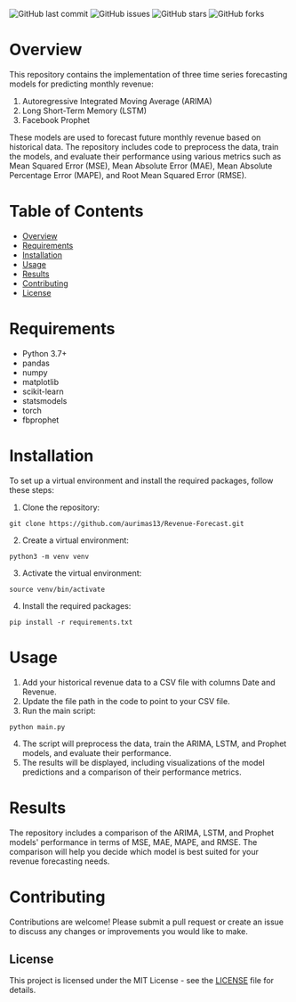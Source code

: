![GitHub last commit](https://img.shields.io/github/last-commit/aurimas13/Revenue-Forecast)
![GitHub issues](https://img.shields.io/github/issues/aurimas13/Revenue-Forecast)
![GitHub stars](https://img.shields.io/github/stars/aurimas13/Revenue-Forecast)
![GitHub forks](https://img.shields.io/github/forks/aurimas13/Revenue-Forecast)


# Overview

This repository contains the implementation of three time series forecasting models for predicting monthly revenue:

1. Autoregressive Integrated Moving Average (ARIMA)
2. Long Short-Term Memory (LSTM)
3. Facebook Prophet

These models are used to forecast future monthly revenue based on historical data. The repository includes code to preprocess the data, train the models, and evaluate their performance using various metrics such as Mean Squared Error (MSE), Mean Absolute Error (MAE), Mean Absolute Percentage Error (MAPE), and Root Mean Squared Error (RMSE).

# Table of Contents

- [Overview](#overview)
- [Requirements](#requirements)
- [Installation](#installation)
- [Usage](#usage)
- [Results](#results)
- [Contributing](#contributing)
- [License](#license)

# Requirements

- Python 3.7+
- pandas
- numpy
- matplotlib
- scikit-learn
- statsmodels
- torch
- fbprophet

# Installation

To set up a virtual environment and install the required packages, follow these steps:

1. Clone the repository:
```
git clone https://github.com/aurimas13/Revenue-Forecast.git
```
2. Create a virtual environment:
```
python3 -m venv venv
```
3. Activate the virtual environment:
```
source venv/bin/activate
```
4. Install the required packages:
```
pip install -r requirements.txt
```

# Usage

1. Add your historical revenue data to a CSV file with columns Date and Revenue.
2. Update the file path in the code to point to your CSV file.
3. Run the main script:
```
python main.py
```
4. The script will preprocess the data, train the ARIMA, LSTM, and Prophet models, and evaluate their performance.
5. The results will be displayed, including visualizations of the model predictions and a comparison of their performance metrics.

# Results

The repository includes a comparison of the ARIMA, LSTM, and Prophet models' performance in terms of MSE, MAE, MAPE, and RMSE. The comparison will help you decide which model is best suited for your revenue forecasting needs.

# Contributing

Contributions are welcome! Please submit a pull request or create an issue to discuss any changes or improvements you would like to make.

## License

This project is licensed under the MIT License - see the [LICENSE](https://github.com/aurimas13/Revenue-Forecast/blob/main/LICENSE) file for details.